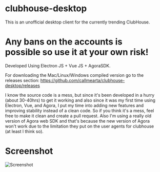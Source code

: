 # clubhouse-desktop

This is an unofficial desktop client for the currently trending ClubHouse.

# Any bans on the accounts is possible so use it at your own risk!

Developed Using Electron JS + Vue JS + AgoraSDK.

For downloading the Mac/Linux/Windows compiled version go to the releases section:
https://github.com/callmearta/clubhouse-desktop/releases

I know the source code is a mess,
but since it's been developed in a hurry (about 30-40hrs) to get it working
and also since it was my first time using Electron, Vue, and Agora,
I put my time into adding new features and improving stability
instead of a clean code.
So if you think it's a mess,
feel free to make it clean and create a pull request.
Also I'm using a really old version of Agora web SDK
and that's because the new version of Agora won't work
due to the limitation they put on the user agents for clubhouse (at least I think so).


# Screenshot

![Screenshot](https://github.com/callmearta/clubhouse-desktop/blob/main/Screen%20Shot%202021-03-14%20at%2018.01.56.png?raw=true)

